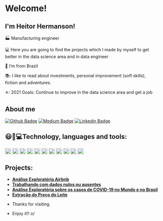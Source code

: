 # Welcome!

## I'm Heitor Hermanson!

:factory: Manufacturing engineer 

:computer:  Here you are going to find the projects which I made by myself to get better in the data science area and in data engineer

:house_with_garden: I’m from Brazil

📚: I like to read about investments, personal improvement (soft skills), fiction and adventures. 

✳️: 2021 Goals: Continue to improve in the data science area and get a job


## About me

[![Github Badge](https://img.shields.io/badge/-Github-000?style=flat-square&logo=Github&logoColor=white&link=https://github.com/heitor-eng)](https://github.com/heitor-eng) [![Medium Badge](https://img.shields.io/badge/Medium-12100E?style=for-the-badge&logo=medium&logoColor=white&link=https://heitorhermanson.medium.com/)](https://heitorhermanson.medium.com/) [![Linkedin Badge](https://img.shields.io/badge/-LinkedIn-blue?style=flat-square&logo=Linkedin&logoColor=white&link=https://www.linkedin.com/in/heitor-campos-02770734/)](https://www.linkedin.com/in/heitor-campos-02770734/)

## 😃:rocket:💻Technology, languages and tools:
<img height ="20" src = "https://img.shields.io/badge/Python-FFD43B?style=for-the-badge&logo=python&logoColor=darkgreen"> 
<img height ="20" src ="https://img.shields.io/badge/Numpy-777BB4?style=for-the-badge&logo=numpy&logoColor=white">
<img height ="20" src ="https://img.shields.io/badge/Pandas-2C2D72?style=for-the-badge&logo=pandas&logoColor=white"> <img height ="20" src="https://img.shields.io/badge/scikit_learn-F7931E?style=for-the-badge&logo=scikit-learn&logoColor=white">
<img height ="20" src = "https://img.shields.io/badge/PowerBI-F2C811?style=for-the-badge&logo=Power%20BI&logoColor=white">
<img height ="20" src ="https://img.shields.io/badge/Jupyter-F37626.svg?&style=for-the-badge&logo=Jupyter&logoColor=white">
<img height ="20" src= "https://img.shields.io/badge/Colab-F9AB00?style=for-the-badge&logo=googlecolab&color=525252">
<img height= "20" src= "https://img.shields.io/badge/pycharm-143?style=for-the-badge&logo=pycharm&logoColor=black&color=black&labelColor=green">
<img height ="20" src= "https://img.shields.io/badge/Microsoft_Excel-217346?style=for-the-badge&logo=microsoft-excel&logoColor=white">
<img height ="20" src= "https://img.shields.io/badge/Microsoft_Word-2B579A?style=for-the-badge&logo=microsoft-word&logoColor=white">
<img height ="20" src = "https://img.shields.io/badge/Microsoft_Office-D83B01?style=for-the-badge&logo=microsoft-office&logoColor=white">



## Projects:

* **[Análise Exploratória Airbnb](https://github.com/heitor-eng/H_data_science/blob/master/An%C3%A1lise_dos_Dados_do_Airbnb_Cidade_Rio_de_Janeiro.ipynb)**
* **[Trabalhando com dados nulos ou ausentes](https://github.com/heitor-eng/H_data_science/blob/master/Estudo_de_dados_sobre_a_Viol%C3%AAncia_no_Rio_de_Janeiro.ipynb)**
* **[Análise Exploratória sobre os casos de COVID-19 no Mundo e no Brasil](https://github.com/heitor-eng/H_Data_Science/blob/master/Brasil_Covid_19_Projeto.ipynb)**
* **[Extração do Preço do Leite](https://github.com/heitor-eng/H_Data_Science/blob/master/Web_Scraping_da_cota%C3%A7%C3%A3o_do_Leite.ipynb)**


- Thanks for visiting.

- Enjoy it!! o/
